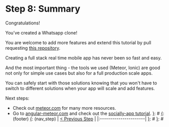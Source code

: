 [{]: <region> (header)
# Step 8: Summary
[}]: #
[{]: <region> (body)
Congratulations!

You’ve created a Whatsapp clone!

You are welcome to add more features and extend this tutorial by pull requesting [this repository](github.com/Urigo/Ionic2-MeteorCLI-WhatsApp).

Creating a full stack real time mobile app has never been so fast and easy.

And the most important thing - the tools we used (Meteor, Ionic) are good not only for simple use cases but also for a full production scale apps.

You can safely start with those solutions knowing that you won't have to switch to different solutions when your app will scale and add features.

Next steps:

* Check out [meteor.com](meteor.com) for many more resources.
* Go to [angular-meteor.com](angular-meteor.com) and check out the [socially-app tutorial](angular-meteor.com/tutorials/socially/angular2/bootstrapping).
[}]: #
[{]: <region> (footer)
[{]: <helper> (nav_step)
| [< Previous Step](step7.md) |
|:----------------------|
[}]: #
[}]: #